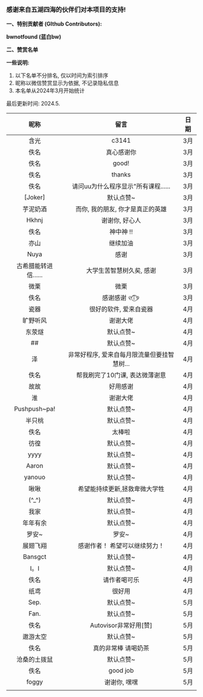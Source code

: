 ### 感谢来自五湖四海的伙伴们对本项目的支持! 

**一、特别贡献者 (GIthub Contributors):**

**bwnotfound (蓝白bw)** 

**二、赞赏名单**

**一些说明:**

1. 以下名单不分排名, 仅以时间为索引排序
2. 昵称以微信赞赏显示为依据, 不记录隐私信息
3. 本名单从2024年3月开始统计

最后更新时间: 2024.5.

|         昵称         |                    留言                     | 日期 |
| :------------------: | :-----------------------------------------: | :--: |
|         含光         |                    c3141                    | 3月  |
|         佚名         |                 真心感谢你                  | 3月  |
|         佚名         |                    good!                    | 3月  |
|         佚名         |                   thanks                    | 3月  |
|         佚名         |     请问uu为什么程序显示"所有课程......     | 3月  |
|       [Joker]        |                  默认点赞~                  | 3月  |
|       芋泥奶酒       |      而你, 我的朋友, 你才是真正的英雄       | 3月  |
|        Hkhnj         |               谢谢你, 好心人                | 3月  |
|         佚名         |                  神中神 !!                  | 3月  |
|         亦山         |                  继续加油                   | 3月  |
|         Nuya         |                    感谢                     | 3月  |
| 古希腊能转进信...... |          大学生苦智慧树久矣, 感谢           | 3月  |
|         微栗         |                    微栗                     | 3月  |
|         佚名         |                感谢感谢 ୧⍢⃝୨                 | 3月  |
|         瓷器         |           很好的软件, 爱来自瓷器            | 4月  |
|       旷野听风       |                  谢谢大佬                   | 4月  |
|        东荥燧        |                  默认点赞~                  | 4月  |
|          ##          |                  默认点赞~                  | 4月  |
|          泽          | 非常好程序, 爱来自每月限流量但要挂智慧树... | 4月  |
|         佚名         |       帮我刷完了10门课, 表达微薄谢意        | 4月  |
|         故故         |                  好用感谢                   | 4月  |
|          淮          |                  谢谢大佬                   | 4月  |
|     Pushpush~pa!     |                  默认点赞~                  | 4月  |
|        半只桃        |                  默认点赞~                  | 4月  |
|         佚名         |                   太棒啦                    | 4月  |
|         彷徨         |                  默认点赞~                  | 4月  |
|         yyyy         |                  默认点赞~                  | 4月  |
|        Aaron         |                  默认点赞~                  | 4月  |
|        yanouo        |                  默认点赞~                  | 4月  |
|         啾啾         |        希望能持续更新,拯救卑微大学牲        | 4月  |
|        (^_^)         |                  默认点赞~                  | 4月  |
|         我家         |                  默认点赞~                  | 4月  |
|       年年有余       |                  默认点赞~                  | 4月  |
|        罗安~         |                    罗安~                    | 4月  |
|       展翅飞翔       |        感谢作者！ 希望可以继续努力！        | 4月  |
|       Bansgct        |                  默认点赞~                  | 4月  |
|         I。I         |                  默认点赞~                  | 4月  |
|         佚名         |                请作者喝可乐                 | 4月  |
|         纸鸢         |                   很好用                    | 4月  |
|         Sep.         |                  默认点赞~                  | 5月  |
|         Fan.         |                  默认点赞~                  | 5月  |
|         佚名         |            Autovisor非常好用[赞]            | 5月  |
|       遨游太空       |                  默认点赞~                  | 5月  |
|         佚名         |             真的非常棒 请喝奶茶             | 5月  |
|     沧桑的土拨鼠     |                  默认点赞~                  | 5月  |
|         佚名         |                  good job                   | 5月  |
|        foggy         |                谢谢你, 嘿嘿                 | 5月  |
|                      |                                             |      |

